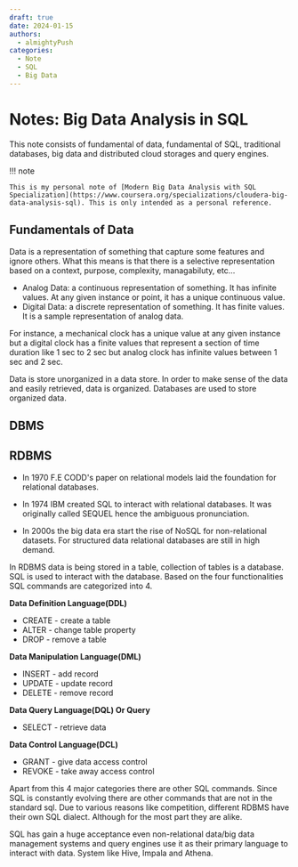 ```yaml
---
draft: true 
date: 2024-01-15
authors:
  - almightyPush
categories:
  - Note
  - SQL
  - Big Data
---
```


# Notes: Big Data Analysis in SQL

This note consists of fundamental of data, fundamental of SQL, traditional databases, big data and distributed cloud storages and query engines.

<!-- more -->

!!! note 

    This is my personal note of [Modern Big Data Analysis with SQL Specialization](https://www.coursera.org/specializations/cloudera-big-data-analysis-sql). This is only intended as a personal reference.


## Fundamentals of Data

Data is a representation of something that capture some features and ignore others. What this means is that there is a selective representation based on a context, purpose, complexity, managabiluty, etc... 

- Analog Data: a continuous representation of something. It has infinite values. At any given instance or point, it has a unique continuous value.
- Digital Data: a discrete representation of something. It has finite values. It is a sample representation of analog data.

For instance, a mechanical clock has a unique value at any given instance but a digital clock has a finite values that represent a section of time duration like 1 sec to 2 sec but analog clock has infinite values between 1 sec and 2 sec.

Data is store unorganized in a data store. In order to make sense of the data and easily retrieved, data is organized. Databases are used to store organized data.

## DBMS

## RDBMS

- In 1970 F.E CODD's paper on relational models laid the foundation for relational databases.

- In 1974 IBM created SQL to interact with relational databases. It was originally called SEQUEL hence the ambiguous pronunciation.

- In 2000s the big data era start the rise of NoSQL for non-relational datasets. For structured data relational databases are still in high demand.

In RDBMS data is being stored in a table, collection of tables is a database. SQL is used to interact with the database. Based on the four functionalities SQL commands are categorized into 4.

**Data Definition Language(DDL)**

- CREATE - create a table
- ALTER - change table property
- DROP - remove a table

**Data Manipulation Language(DML)**

- INSERT - add record
- UPDATE - update record
- DELETE - remove record

**Data Query Language(DQL) Or Query**

- SELECT - retrieve data

**Data Control Language(DCL)**

- GRANT - give data access control
- REVOKE - take away access control

Apart from this 4 major categories there are other SQL commands. Since SQL is constantly evolving there are other commands that are not in the standard sql. Due to various reasons like competition, different RDBMS have their own SQL dialect. Although for the most part they are alike.

SQL has gain a huge acceptance even non-relational data/big data management systems and query engines use it as their primary language to interact with data. System like Hive, Impala and Athena.
